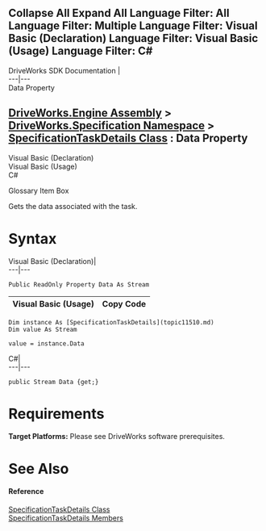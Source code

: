 Collapse All Expand All Language Filter: All  Language Filter: Multiple  Language Filter: Visual Basic (Declaration) Language Filter: Visual Basic (Usage) Language Filter: C#  
---  
DriveWorks SDK Documentation  |   
---|---  
Data Property   
  
[DriveWorks.Engine Assembly](topic2156.md) > [DriveWorks.Specification Namespace](topic10764.md) > [SpecificationTaskDetails Class](topic11510.md) : Data Property  
---  
  
Visual Basic (Declaration)    
Visual Basic (Usage)    
C# 

Glossary Item Box

Gets the data associated with the task. 

# Syntax

Visual Basic (Declaration)|   
---|---  
      
    
    Public ReadOnly Property Data As Stream  
  
Visual Basic (Usage)| Copy Code  
---|---  
      
    
    Dim instance As [SpecificationTaskDetails](topic11510.md)
    Dim value As Stream
     
    value = instance.Data  
  
C#|   
---|---  
      
    
    public Stream Data {get;}  
  
# Requirements

**Target Platforms:** Please see DriveWorks software prerequisites.

# See Also

#### Reference

[SpecificationTaskDetails Class](topic11510.md)   
[SpecificationTaskDetails Members](topic11511.md)


